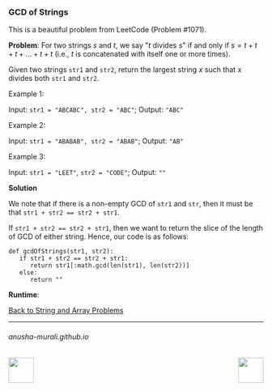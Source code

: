 ### GCD of Strings

This is a beautiful problem from LeetCode (Problem #1071).

**Problem**: For two strings $s$ and $t$, we say "$t$ divides $s$" if and only if $s = t + t + t + ... + t + t$ 
(i.e., $t$ is concatenated with itself one or more times).

Given two strings `str1` and `str2`, return the largest string $x$ such that $x$ divides both `str1` and `str2`.

Example 1:

Input: `str1 = "ABCABC", str2 = "ABC"`; Output: `"ABC"`


Example 2:

Input: `str1 = "ABABAB", str2 = "ABAB"`; Output: `"AB"`


Example 3:

Input: `str1 = "LEET"`, `str2 = "CODE"`; Output: `""`

**Solution**

We note that if there is a non-empty GCD of `str1` and `str`, then it must be that `str1 + str2 == str2 + str1`.

If `str1 + str2 == str2 + str1`, then we want to return the slice of the length of GCD of either string. Hence, our code is as follows:

```
def gcdOfStrings(str1, str2):
   if str1 + str2 == str2 + str1:
      return str1[:math.gcd(len(str1), len(str2))]
   else:
      return ""
```

**Runtime**: 

[Back to String and Array Problems](./problems.md)

* * *
###### anusha-murali.github.io

<img src="https://github.com/anusha-murali/anusha-murali.github.io/assets/111596338/639243aa-2857-4595-a65a-7852762bb002" width="50" height="50" align="left">

[<img src="https://github.com/user-attachments/assets/989cfb30-4fb8-40f8-a812-8a054869aa32" width="50" height="50" align="right">](../index.md)
